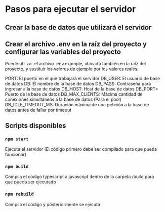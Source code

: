 # Pasos para ejecutar el servidor

## Crear la base de datos que utilizará el servidor

## Crear el archivo .env en la raíz del proyecto y configurar las variables del proyecto
Puede utilizar el archivo .env.example, ubicado también en la raíz del proyecto, y sustituir los valores de ejemplo por los valores reales:

PORT: El puerto en el que trabajará el servidor
DB_USER: El usuario de base de datos
DB: El nombre de la base de datos
DB_PASS: Contraseña para ingresar a la base de datos
DB_HOST: Host de la base de datos
DB_PORT= Puerto de la base de datos
DB_MAX_CLIENTS: Máxima cantidad de conexiones simultáneas a la base de datos (Para el pool)
DB_IDLE_TIMEOUT_MS: Duración máxima de una petición a la base de datos antes de fallar por timeout

## Scripts disponibles

### `npm start`
Ejecuta el servidor (El código primero debe ser compilado para que pueda funcionar)

### `npm build`
Compila el código typescript a javascript dentro de la carpeta /build para que pueda ser ejecutado

### `npm rebuild`
Compila el código y posteriormente se ejecuta
